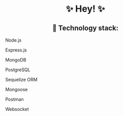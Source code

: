 <h1 align="center"> ✨ Hey! ✨</h1>

<h2 align="center"> 🔧 Technology stack: </h2>
<p align="center">
 <p>Node.js</p>
 <p>Express.js</p>
 <p>MongoDB</p>
 <p>PostgreSQL</p>
 <p>Sequelize ORM</p>
 <p>Mongoose</p>
 <p>Postman</p>
 <p>Websocket</p>
</p>
